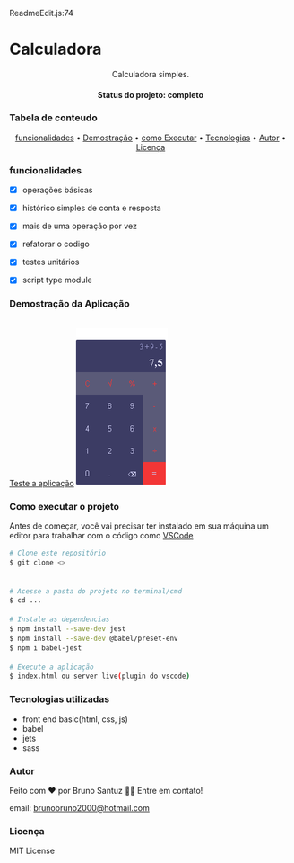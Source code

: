 ReadmeEdit.js:74 
# Calculadora
<p align="center">Calculadora simples.</p>
<h4 align="center"> Status do projeto: completo</h4>

### Tabela de conteudo

<p align="center">
<a href="#funcionalidades">funcionalidades</a> • 
<a href="#Demostração-da-Aplicação">Demostração</a> • 
<a href="#Como-executar-o-projeto">como Executar</a> • 
<a href="#Tecnologias-utilizadas">Tecnologias</a> •   
<a href="#autor">Autor</a> •
<a href="#licenc-a">Licença</a> 
</p>

### funcionalidades

- [x] operações básicas
- [x] histórico simples de conta e resposta
- [x] mais de uma operação por vez
- [x] refatorar o codigo
- [x] testes unitários
- [x] script type module


### Demostração da Aplicação
<br>
<a href="https://bsantuz.github.io/calculator/">Teste a aplicação<a>
<img src="./c-web.png">

### Como executar o projeto
Antes de começar, você vai precisar ter instalado em sua máquina um editor para trabalhar com o código como [VSCode](https://code.visualstudio.com/)

```bash
# Clone este repositório
$ git clone <>


# Acesse a pasta do projeto no terminal/cmd
$ cd ...

# Instale as dependencias
$ npm install --save-dev jest
$ npm install --save-dev @babel/preset-env
$ npm i babel-jest

# Execute a aplicação 
$ index.html ou server live(plugin do vscode)

```
         

### Tecnologias utilizadas

* front end basic(html, css, js)
* babel
* jets
* sass

### Autor
Feito com ❤️ por Bruno Santuz 👋🏽 Entre em contato!

email: brunobruno2000@hotmail.com

### Licença
MIT License
